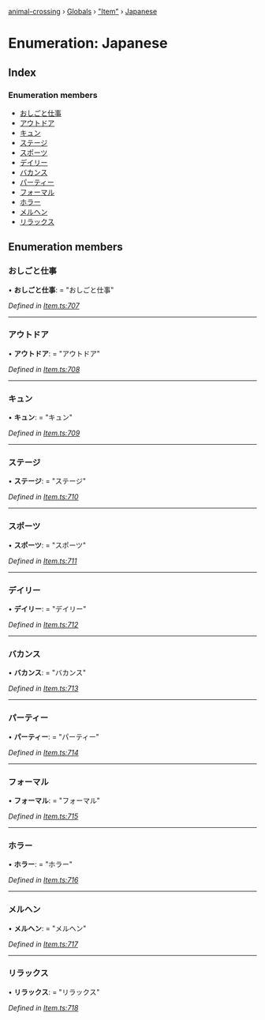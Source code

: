 [animal-crossing](../README.md) › [Globals](../globals.md) › ["Item"](../modules/_item_.md) › [Japanese](_item_.japanese.md)

# Enumeration: Japanese

## Index

### Enumeration members

* [おしごと仕事](_item_.japanese.md#おしごと仕事)
* [アウトドア](_item_.japanese.md#アウトドア)
* [キュン](_item_.japanese.md#キュン)
* [ステージ](_item_.japanese.md#ステージ)
* [スポーツ](_item_.japanese.md#スポーツ)
* [デイリー](_item_.japanese.md#デイリー)
* [バカンス](_item_.japanese.md#バカンス)
* [パーティー](_item_.japanese.md#パーティー)
* [フォーマル](_item_.japanese.md#フォーマル)
* [ホラー](_item_.japanese.md#ホラー)
* [メルヘン](_item_.japanese.md#メルヘン)
* [リラックス](_item_.japanese.md#リラックス)

## Enumeration members

###  おしごと仕事

• **おしごと仕事**: = "おしごと仕事"

*Defined in [Item.ts:707](https://github.com/Norviah/animal-crossing/blob/fbef868/module/types/Item.ts#L707)*

___

###  アウトドア

• **アウトドア**: = "アウトドア"

*Defined in [Item.ts:708](https://github.com/Norviah/animal-crossing/blob/fbef868/module/types/Item.ts#L708)*

___

###  キュン

• **キュン**: = "キュン"

*Defined in [Item.ts:709](https://github.com/Norviah/animal-crossing/blob/fbef868/module/types/Item.ts#L709)*

___

###  ステージ

• **ステージ**: = "ステージ"

*Defined in [Item.ts:710](https://github.com/Norviah/animal-crossing/blob/fbef868/module/types/Item.ts#L710)*

___

###  スポーツ

• **スポーツ**: = "スポーツ"

*Defined in [Item.ts:711](https://github.com/Norviah/animal-crossing/blob/fbef868/module/types/Item.ts#L711)*

___

###  デイリー

• **デイリー**: = "デイリー"

*Defined in [Item.ts:712](https://github.com/Norviah/animal-crossing/blob/fbef868/module/types/Item.ts#L712)*

___

###  バカンス

• **バカンス**: = "バカンス"

*Defined in [Item.ts:713](https://github.com/Norviah/animal-crossing/blob/fbef868/module/types/Item.ts#L713)*

___

###  パーティー

• **パーティー**: = "パーティー"

*Defined in [Item.ts:714](https://github.com/Norviah/animal-crossing/blob/fbef868/module/types/Item.ts#L714)*

___

###  フォーマル

• **フォーマル**: = "フォーマル"

*Defined in [Item.ts:715](https://github.com/Norviah/animal-crossing/blob/fbef868/module/types/Item.ts#L715)*

___

###  ホラー

• **ホラー**: = "ホラー"

*Defined in [Item.ts:716](https://github.com/Norviah/animal-crossing/blob/fbef868/module/types/Item.ts#L716)*

___

###  メルヘン

• **メルヘン**: = "メルヘン"

*Defined in [Item.ts:717](https://github.com/Norviah/animal-crossing/blob/fbef868/module/types/Item.ts#L717)*

___

###  リラックス

• **リラックス**: = "リラックス"

*Defined in [Item.ts:718](https://github.com/Norviah/animal-crossing/blob/fbef868/module/types/Item.ts#L718)*
